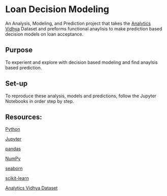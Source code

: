 # Loan Decision Modeling

An Analysis, Modeling, and Prediction project that takes the [Analytics Vidhya](https://datahack.analyticsvidhya.com/contest/practice-problem-loan-prediction-iii/#ProblemStatement) Dataset and preforms functional anaylisis to make prediction based decision models on loan acceptance.

## Purpose

To experient and explore with decision based modeling and find anaylsis based prediction.

## Set-up

To reproduce these analysis, models and predictions, follow the Jupyter Notebooks in order step by step.

## Resources: 

[Python](https://www.python.org/)

[Jupyter](https://jupyter.org/)

[pandas](https://pandas.pydata.org/)

[NumPy](https://numpy.org/)

[seaborn](https://seaborn.pydata.org/)

[scikit-learn](https://scikit-learn.org/stable/)

[Analytics Vidhya Dataset](https://datahack.analyticsvidhya.com/contest/practice-problem-loan-prediction-iii/#ProblemStatement)
